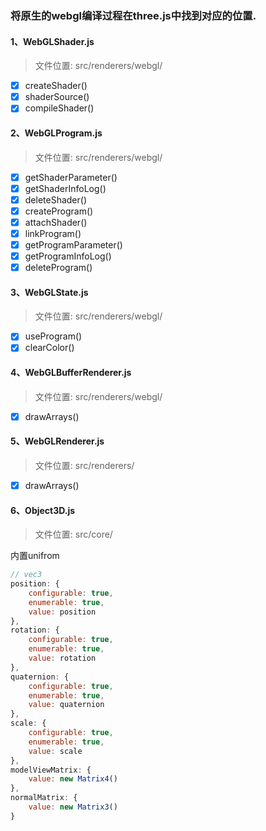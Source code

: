 ### 将原生的webgl编译过程在three.js中找到对应的位置.

#### 1、WebGLShader.js
> 文件位置: src/renderers/webgl/
- [x] createShader()
- [x] shaderSource()
- [x] compileShader()

#### 2、WebGLProgram.js
> 文件位置: src/renderers/webgl/
- [x] getShaderParameter()
- [x] getShaderInfoLog()
- [x] deleteShader()
- [x] createProgram()
- [x] attachShader()
- [x] linkProgram()
- [x] getProgramParameter()
- [x] getProgramInfoLog()
- [x] deleteProgram()

#### 3、WebGLState.js
> 文件位置: src/renderers/webgl/
- [x] useProgram()
- [x] clearColor()

#### 4、WebGLBufferRenderer.js
> 文件位置: src/renderers/webgl/
- [x] drawArrays()

#### 5、WebGLRenderer.js
> 文件位置: src/renderers/
- [x] drawArrays()

#### 6、Object3D.js
> 文件位置: src/core/

内置unifrom
```js
// vec3
position: {
    configurable: true,
    enumerable: true,
    value: position
},
rotation: {
    configurable: true,
    enumerable: true,
    value: rotation
},
quaternion: {
    configurable: true,
    enumerable: true,
    value: quaternion
},
scale: {
    configurable: true,
    enumerable: true,
    value: scale
},
modelViewMatrix: {
    value: new Matrix4()
},
normalMatrix: {
    value: new Matrix3()
}
```